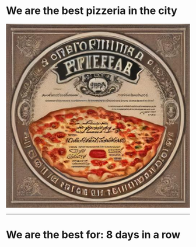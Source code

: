 # We are the best pizzeria in the city

![Certificate of the best pizzeria](photos/certificate.jpg)

--- 

# We are the best for: 8 days in a row